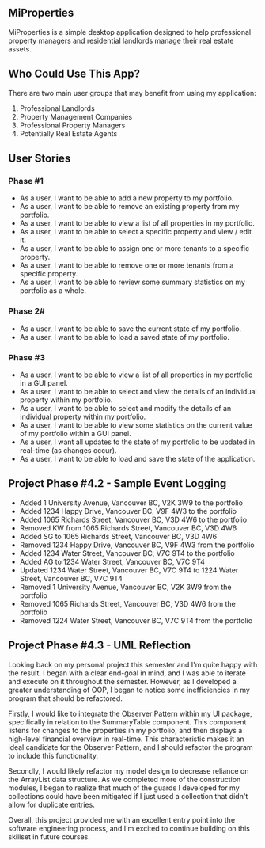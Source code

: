 ## **MiProperties**

MiProperties is a simple desktop application designed to help professional property managers
and residential landlords manage their real estate assets. 


## Who Could Use This App?
There are two main user groups that may benefit from using my application:

1. Professional Landlords 
2. Property Management Companies
3. Professional Property Managers
4. Potentially Real Estate Agents

## User Stories

### Phase #1
- As a user, I want to be able to add a new property to my portfolio.
- As a user, I want to be able to remove an existing property from my portfolio.
- As a user, I want to be able to view a list of all properties in my portfolio.
- As a user, I want to be able to select a specific property and view / edit it.
- As a user, I want to be able to assign one or more tenants to a specific property.
- As a user, I want to be able to remove one or more tenants from a specific property.
- As a user, I want to be able to review some summary statistics on my portfolio as a whole.

### Phase 2#
- As a user, I want to be able to save the current state of my portfolio.
- As a user, I want to be able to load a saved state of my portfolio.

### Phase #3
- As a user, I want to be able to view a list of all properties in my portfolio in a GUI panel.
- As a user, I want to be able to select and view the details of an individual property within my portfolio.
- As a user, I want to be able to select and modify the details of an individual property within my portfolio.
- As a user, I want to be able to view some statistics on the current value of my portfolio within a GUI panel.
- As a user, I want all updates to the state of my portfolio to be updated in real-time (as changes occur).
- As a user, I want to be able to load and save the state of the application.

## Project Phase #4.2 - Sample Event Logging

- Added 1 University Avenue, Vancouver BC, V2K 3W9 to the portfolio
- Added 1234 Happy Drive, Vancouver BC, V9F 4W3 to the portfolio
- Added 1065 Richards Street, Vancouver BC, V3D 4W6 to the portfolio
- Removed KW from 1065 Richards Street, Vancouver BC, V3D 4W6
- Added SG to 1065 Richards Street, Vancouver BC, V3D 4W6
- Removed 1234 Happy Drive, Vancouver BC, V9F 4W3 from the portfolio
- Added 1234 Water Street, Vancouver BC, V7C 9T4 to the portfolio
- Added AG to 1234 Water Street, Vancouver BC, V7C 9T4
- Updated 1234 Water Street, Vancouver BC, V7C 9T4 to 1224 Water Street, Vancouver BC, V7C 9T4
- Removed 1 University Avenue, Vancouver BC, V2K 3W9 from the portfolio
- Removed 1065 Richards Street, Vancouver BC, V3D 4W6 from the portfolio
- Removed 1224 Water Street, Vancouver BC, V7C 9T4 from the portfolio

## Project Phase #4.3 - UML Reflection

Looking back on my personal project this semester and I'm quite happy with the result. I began with a clear end-goal in 
mind, and I was able to iterate and execute on it throughout the semester. However, as I developed a greater understanding 
of OOP, I began to notice some inefficiencies in my program that should be refactored.

Firstly, I would like to integrate the Observer Pattern within my UI package, specifically in relation to the SummaryTable component.
This component listens for changes to the properties in my portfolio, and then displays a high-level financial overview in real-time.
This characteristic makes it an ideal candidate for the Observer Pattern, and I should refactor the program to include this functionality.

Secondly, I would likely refactor my model design to decrease reliance on the ArrayList data structure. As we completed more of the construction
modules, I began to realize that much of the guards I developed for my collections could have been mitigated if I just used a collection that didn't 
allow for duplicate entries.

Overall, this project provided me with an excellent entry point into the software engineering process, and I'm excited to continue building on this 
skillset in future courses.
